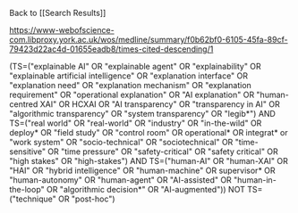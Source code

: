 Back to [[Search Results]]

https://www-webofscience-com.libproxy.york.ac.uk/wos/medline/summary/f0b62bf0-6105-45fa-89cf-79423d22ac4d-01655eadb8/times-cited-descending/1


(TS=("explainable AI" OR "explainable agent" OR "explainability" OR "explainable artificial intelligence" OR "explanation interface" OR "explanation need" OR "explanation mechanism" OR "explanation requirement" OR "operational explanation" OR "AI explanation" OR "human-centred XAI" OR HCXAI OR "AI transparency" OR "transparency in AI" OR "algorithmic transparency" OR "system transparency" OR "legib*")
AND
TS=("real world" OR "real-world" OR "industry" OR "in-the-wild" OR deploy* OR "field study" OR "control room" OR operational* OR integrat* or "work system" OR "socio-technical" OR "sociotechnical" OR "time-sensitive" OR "time pressure" OR "safety-critical" OR "safety critical" OR "high stakes" OR "high-stakes")
AND
TS=("human-AI" OR "human-XAI" OR "HAI" OR "hybrid intelligence" OR "human-machine" OR supervisor* OR "human-autonomy" OR "human-agent" OR "AI-assisted" OR "human-in-the-loop" OR "algorithmic decision*" OR "AI-augmented"))
NOT
TS=("technique" OR "post-hoc")

